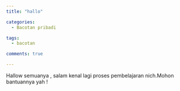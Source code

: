 ```yaml
---
title: "hallo"

categories:
  - Bacotan pribadi

tags:
  - bacotan

comments: true

---
```


Hallow semuanya , salam kenal lagi proses pembelajaran nich.Mohon bantuannya yah !
